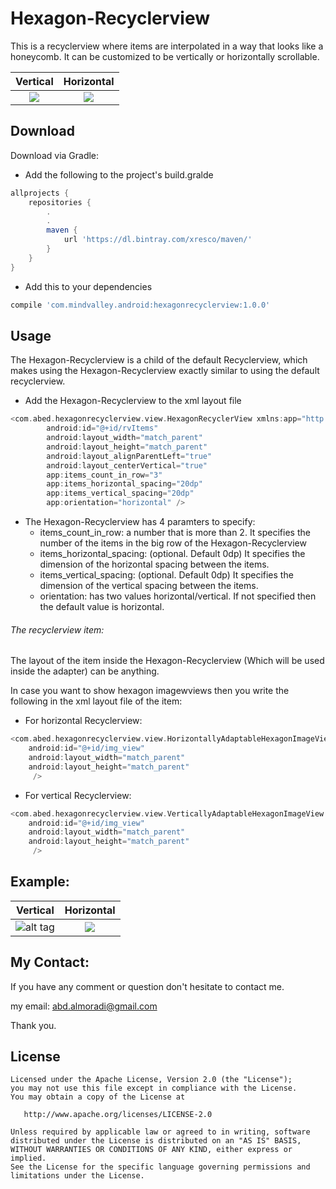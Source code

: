 # Hexagon-Recyclerview

This is a recyclerview where items are interpolated in a way that looks like a honeycomb. It can be customized to be vertically  or horizontally scrollable. 



Vertical                   |  Horizontal 
:-------------------------:|:-------------------------:
![](http://s33.postimg.org/pyqwbpawf/device_2016_06_07_153844.png)  |  ![](http://s33.postimg.org/vnfklk8rz/device_2016_06_07_153715.png)



Download
--------

Download via Gradle:
- Add the following to the project's build.gralde
```groovy
allprojects {
    repositories {
        .
        .
        maven {
            url 'https://dl.bintray.com/xresco/maven/'
        }
    }
}
```
- Add this to your dependencies
```groovy
compile 'com.mindvalley.android:hexagonrecyclerview:1.0.0'
```





Usage
--------

The Hexagon-Recyclerview is a child of the default Recyclerview, which makes using the Hexagon-Recyclerview exactly similar to using the default recyclerview.

- Add the Hexagon-Recyclerview to the xml layout file

```groovy
<com.abed.hexagonrecyclerview.view.HexagonRecyclerView xmlns:app="http://schemas.android.com/apk/res-auto"
        android:id="@+id/rvItems"
        android:layout_width="match_parent"
        android:layout_height="match_parent"
        android:layout_alignParentLeft="true"
        android:layout_centerVertical="true"
        app:items_count_in_row="3"
        app:items_horizontal_spacing="20dp"
        app:items_vertical_spacing="20dp"
        app:orientation="horizontal" />
```
- The Hexagon-Recyclerview has 4 paramters to specify: 
  - items_count_in_row: a number that is more than 2. It specifies the number of the items in the big row of the Hexagon-Recyclerview
  - items_horizontal_spacing: (optional. Default 0dp) It specifies the dimension of the horizontal spacing between the items.
  - items_vertical_spacing: (optional. Default 0dp) It specifies the dimension of the vertical spacing between the items.
  - orientation: has two values horizontal/vertical. If not specified then the default value is horizontal.
  

###### The recyclerview item: 
The layout of the item inside the Hexagon-Recyclerview (Which will be used inside the adapter) can be anything.

In case you want to show hexagon imagewviews then you write the following in the xml layout file of the item:

- For horizontal Recyclerview:
```groovy
<com.abed.hexagonrecyclerview.view.HorizontallyAdaptableHexagonImageView xmlns:android="http://schemas.android.com/apk/res/android"
    android:id="@+id/img_view"
    android:layout_width="match_parent"
    android:layout_height="match_parent"
     />
```
- For vertical Recyclerview:
```groovy
<com.abed.hexagonrecyclerview.view.VerticallyAdaptableHexagonImageView xmlns:android="http://schemas.android.com/apk/res/android"
    android:id="@+id/img_view"
    android:layout_width="match_parent"
    android:layout_height="match_parent"
     />
```





Example:
--------


Vertical                   |  Horizontal 
:-------------------------:|:-------------------------:
 ![alt tag](http://s33.postimg.org/afp9wo9y7/ezgif_com_resize_1.gif) | ![](http://s33.postimg.org/n7fsyqwkf/ezgif_com_resize.gif) 




My Contact:
--------
If you have any comment or question don't hesitate to contact me.

my email: abd.almoradi@gmail.com

Thank you.




License
--------

    Licensed under the Apache License, Version 2.0 (the "License");
    you may not use this file except in compliance with the License.
    You may obtain a copy of the License at

       http://www.apache.org/licenses/LICENSE-2.0

    Unless required by applicable law or agreed to in writing, software
    distributed under the License is distributed on an "AS IS" BASIS,
    WITHOUT WARRANTIES OR CONDITIONS OF ANY KIND, either express or implied.
    See the License for the specific language governing permissions and
    limitations under the License.

